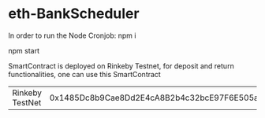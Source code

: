 # eth-BankScheduler

In order to run the Node Cronjob:
npm i

npm start


SmartContract is deployed on Rinkeby Testnet, for deposit and return functionalities, one can use this SmartContract
<table>
    <tr>
        <td>Rinkeby TestNet</td>
      <td>0x1485Dc8b9Cae8Dd2E4cA8B2b4c32bcE97F6E505a</td>
    </tr>
</table>


